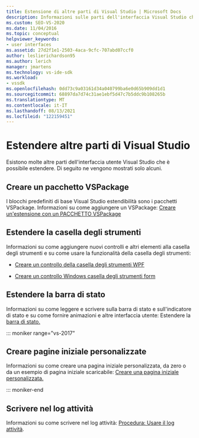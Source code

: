 ```yaml
---
title: Estensione di altre parti di Visual Studio | Microsoft Docs
description: Informazioni sulle parti dell'interfaccia Visual Studio che è possibile estendere. È possibile creare un pacchetto VSPackage, scrivere nel log attività ed estendere la casella degli strumenti e la barra di stato.
ms.custom: SEO-VS-2020
ms.date: 11/04/2016
ms.topic: conceptual
helpviewer_keywords:
- user interfaces
ms.assetid: 27d2f1e1-2503-4aca-9cfc-707abd07ccf0
author: leslierichardson95
ms.author: lerich
manager: jmartens
ms.technology: vs-ide-sdk
ms.workload:
- vssdk
ms.openlocfilehash: 0dd73c9a03161d34a040799ba6e0d65b909dd1d1
ms.sourcegitcommit: 68897da7d74c31ae1ebf5d47c7b5ddc9b108265b
ms.translationtype: MT
ms.contentlocale: it-IT
ms.lasthandoff: 08/13/2021
ms.locfileid: "122159451"
---
```

# <a name="extend-other-parts-of-visual-studio"></a>Estendere altre parti di Visual Studio

Esistono molte altre parti dell'interfaccia utente Visual Studio che è possibile estendere. Di seguito ne vengono mostrati solo alcuni.

## <a name="create-a-vspackage"></a>Creare un pacchetto VSPackage

I blocchi predefiniti di base Visual Studio estendibilità sono i pacchetti VSPackage.  Informazioni su come aggiungere un VSPackage: [Creare un'estensione con un PACCHETTO VSPackage](../extensibility/creating-an-extension-with-a-vspackage.md)

## <a name="extend-the-toolbox"></a>Estendere la casella degli strumenti

Informazioni su come aggiungere nuovi controlli e altri elementi alla casella degli strumenti e su come usare la funzionalità della casella degli strumenti:

- [Creare un controllo della casella degli strumenti WPF](../extensibility/creating-a-wpf-toolbox-control.md)

- [Creare un controllo Windows casella degli strumenti form](../extensibility/creating-a-windows-forms-toolbox-control.md)

## <a name="extend-the-status-bar"></a>Estendere la barra di stato

Informazioni su come leggere e scrivere sulla barra di stato e sull'indicatore di stato e su come fornire animazioni e altre interfaccia utente: Estendere la [barra di stato.](../extensibility/extending-the-status-bar.md)

::: moniker range="vs-2017"

## <a name="create-custom-start-pages"></a>Creare pagine iniziale personalizzate

Informazioni su come creare una pagina iniziale personalizzata, da zero o da un esempio di pagina iniziale scaricabile: [Creare una pagina iniziale personalizzata.](../extensibility/creating-a-custom-start-page.md)

::: moniker-end

## <a name="write-to-the-activity-log"></a>Scrivere nel log attività

Informazioni su come scrivere nel log attività: [Procedura: Usare il log attività](../extensibility/how-to-use-the-activity-log.md).
